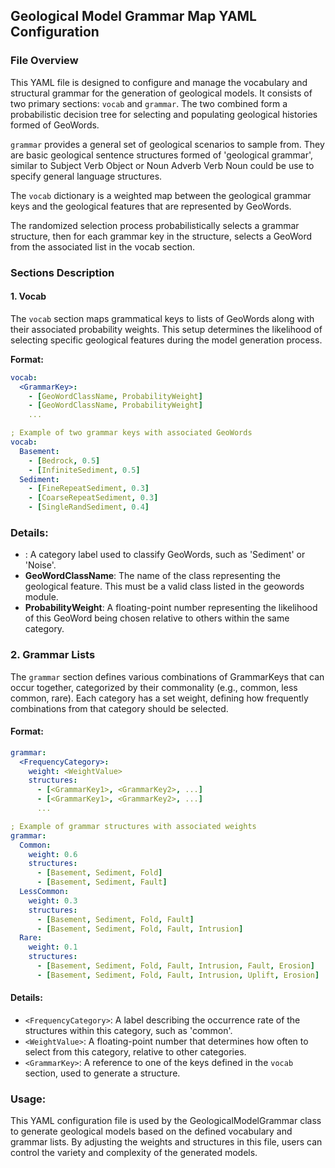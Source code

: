 ## Geological Model Grammar Map YAML Configuration

### File Overview
This YAML file is designed to configure and manage the vocabulary and structural grammar for the generation of geological models. It consists of two primary sections: `vocab` and `grammar`. The two combined form a probabilistic decision tree for selecting and populating geological histories formed of GeoWords.

`grammar` provides a general set of geological scenarios to sample from. They are basic geological sentence structures formed of 'geological grammar', similar to Subject Verb Object or Noun Adverb Verb Noun could be use to specify general language structures. 

The `vocab` dictionary is a weighted map between the geological grammar keys and the geological features that are represented by GeoWords. 

The randomized selection process probabilistically selects a grammar structure, then for each grammar key in the structure, selects a GeoWord from the associated list in the vocab section.

### Sections Description

#### 1. Vocab
The `vocab` section maps grammatical keys to lists of GeoWords along with their associated probability weights. This setup determines the likelihood of selecting specific geological features during the model generation process.

**Format:**
```yaml
vocab:
  <GrammarKey>:
    - [GeoWordClassName, ProbabilityWeight]
    - [GeoWordClassName, ProbabilityWeight]
    ...

; Example of two grammar keys with associated GeoWords
vocab:
  Basement:
    - [Bedrock, 0.5]
    - [InfiniteSediment, 0.5]
  Sediment:
    - [FineRepeatSediment, 0.3]
    - [CoarseRepeatSediment, 0.3]
    - [SingleRandSediment, 0.4]
```

### Details:

- **<GrammarKey>**: A category label used to classify GeoWords, such as 'Sediment' or 'Noise'.
- **GeoWordClassName**: The name of the class representing the geological feature. This must be a valid class listed in the geowords module.
- **ProbabilityWeight**: A floating-point number representing the likelihood of this GeoWord being chosen relative to others within the same category.

### 2. Grammar Lists
The `grammar` section defines various combinations of GrammarKeys that can occur together, categorized by their commonality (e.g., common, less common, rare). Each category has a set weight, defining how frequently combinations from that category should be selected.

#### Format:
```yaml
grammar:
  <FrequencyCategory>:
    weight: <WeightValue>
    structures:
      - [<GrammarKey1>, <GrammarKey2>, ...]
      - [<GrammarKey1>, <GrammarKey2>, ...]
      ...

; Example of grammar structures with associated weights
grammar:
  Common:
    weight: 0.6
    structures:
      - [Basement, Sediment, Fold]
      - [Basement, Sediment, Fault]
  LessCommon:
    weight: 0.3
    structures:
      - [Basement, Sediment, Fold, Fault]
      - [Basement, Sediment, Fold, Fault, Intrusion]
  Rare:
    weight: 0.1
    structures:
      - [Basement, Sediment, Fold, Fault, Intrusion, Fault, Erosion]
      - [Basement, Sediment, Fold, Fault, Intrusion, Uplift, Erosion]
```

#### Details:
- `<FrequencyCategory>`: A label describing the occurrence rate of the structures within this category, such as 'common'.
- `<WeightValue>`: A floating-point number that determines how often to select from this category, relative to other categories.
- `<GrammarKey>`: A reference to one of the keys defined in the `vocab` section, used to generate a structure.

### Usage:
This YAML configuration file is used by the GeologicalModelGrammar class to generate geological models based on the defined vocabulary and grammar lists. By adjusting the weights and structures in this file, users can control the variety and complexity of the generated models.